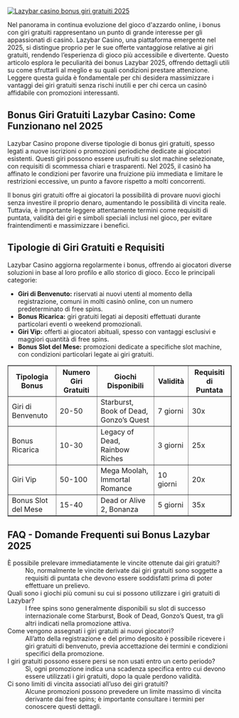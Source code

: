 [![Lazybar casino bonus giri gratuiti 2025](https://123-caf.pages.dev/gitsignup.png)](https://vrmoo.ru/Bt82HjjY)

<div> <p>Nel panorama in continua evoluzione del gioco d'azzardo online, i bonus con giri gratuiti rappresentano un punto di grande interesse per gli appassionati di casinò. Lazybar Casino, una piattaforma emergente nel 2025, si distingue proprio per le sue offerte vantaggiose relative ai giri gratuiti, rendendo l’esperienza di gioco più accessibile e divertente. Questo articolo esplora le peculiarità dei bonus Lazybar 2025, offrendo dettagli utili su come sfruttarli al meglio e su quali condizioni prestare attenzione. Leggere questa guida è fondamentale per chi desidera massimizzare i vantaggi dei giri gratuiti senza rischi inutili e per chi cerca un casinò affidabile con promozioni interessanti.</p>  <h2>Bonus Giri Gratuiti Lazybar Casino: Come Funzionano nel 2025</h2> <p>Lazybar Casino propone diverse tipologie di bonus giri gratuiti, spesso legati a nuove iscrizioni o promozioni periodiche dedicate ai giocatori esistenti. Questi giri possono essere usufruiti su slot machine selezionate, con requisiti di scommessa chiari e trasparenti. Nel 2025, il casinò ha affinato le condizioni per favorire una fruizione più immediata e limitare le restrizioni eccessive, un punto a favore rispetto a molti concorrenti.</p> <p>Il bonus giri gratuiti offre ai giocatori la possibilità di provare nuovi giochi senza investire il proprio denaro, aumentando le possibilità di vincita reale. Tuttavia, è importante leggere attentamente termini come requisiti di puntata, validità dei giri e simboli speciali inclusi nel gioco, per evitare fraintendimenti e massimizzare i benefici.</p>  <h2>Tipologie di Giri Gratuiti e Requisiti</h2> <p>Lazybar Casino aggiorna regolarmente i bonus, offrendo ai giocatori diverse soluzioni in base al loro profilo e allo storico di gioco. Ecco le principali categorie:</p> <ul> <li><strong>Giri di Benvenuto:</strong> riservati ai nuovi utenti al momento della registrazione, comuni in molti casinò online, con un numero predeterminato di free spins.</li> <li><strong>Bonus Ricarica:</strong> giri gratuiti legati ai depositi effettuati durante particolari eventi o weekend promozionali.</li> <li><strong>Giri Vip:</strong> offerti ai giocatori abituali, spesso con vantaggi esclusivi e maggiori quantità di free spins.</li> <li><strong>Bonus Slot del Mese:</strong> promozioni dedicate a specifiche slot machine, con condizioni particolari legate ai giri gratuiti.</li> </ul>  <table border="1" cellpadding="5" cellspacing="0"> <thead> <tr> <th>Tipologia Bonus</th> <th>Numero Giri Gratuiti</th> <th>Giochi Disponibili</th> <th>Validità</th> <th>Requisiti di Puntata</th> </tr> </thead> <tbody> <tr> <td>Giri di Benvenuto</td> <td>20-50</td> <td>Starburst, Book of Dead, Gonzo’s Quest</td> <td>7 giorni</td> <td>30x</td> </tr> <tr> <td>Bonus Ricarica</td> <td>10-30</td> <td>Legacy of Dead, Rainbow Riches</td> <td>3 giorni</td> <td>25x</td> </tr> <tr> <td>Giri Vip</td> <td>50-100</td> <td>Mega Moolah, Immortal Romance</td> <td>10 giorni</td> <td>20x</td> </tr> <tr> <td>Bonus Slot del Mese</td> <td>15-40</td> <td>Dead or Alive 2, Bonanza</td> <td>5 giorni</td> <td>35x</td> </tr> </tbody> </table>  <h2>FAQ - Domande Frequenti sui Bonus Lazybar 2025</h2> <dl> <dt>È possibile prelevare immediatamente le vincite ottenute dai giri gratuiti?</dt> <dd>No, normalmente le vincite derivate dai giri gratuiti sono soggette a requisiti di puntata che devono essere soddisfatti prima di poter effettuare un prelievo.</dd>  <dt>Quali sono i giochi più comuni su cui si possono utilizzare i giri gratuiti di Lazybar?</dt> <dd>I free spins sono generalmente disponibili su slot di successo internazionale come Starburst, Book of Dead, Gonzo’s Quest, tra gli altri indicati nella promozione attiva.</dd>  <dt>Come vengono assegnati i giri gratuiti ai nuovi giocatori?</dt> <dd>All’atto della registrazione e del primo deposito è possibile ricevere i giri gratuiti di benvenuto, previa accettazione dei termini e condizioni specifici della promozione.</dd>  <dt>I giri gratuiti possono essere persi se non usati entro un certo periodo?</dt> <dd>Sì, ogni promozione indica una scadenza specifica entro cui devono essere utilizzati i giri gratuiti, dopo la quale perdono validità.</dd>  <dt>Ci sono limiti di vincita associati all’uso dei giri gratuiti?</dt> <dd>Alcune promozioni possono prevedere un limite massimo di vincita derivante dai free spins; è importante consultare i termini per conoscere questi dettagli.</dd> </dl> </div>